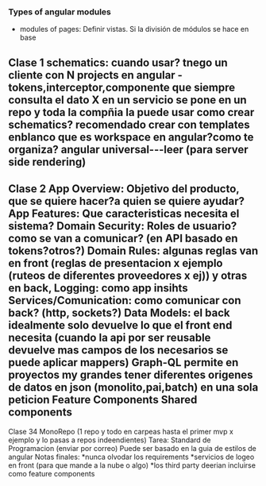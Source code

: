 ### Types of angular modules
- modules of pages: Definir vistas. Si la división de módulos se hace en base 

Clase 1
schematics:
cuando usar?
tnego un cliente con N projects en angular
-tokens,interceptor,componente que siempre consulta el dato X en un servicio
se pone en un repo y toda la compñia la puede usar
como crear schematics? recomendado crear con templates enblanco
que es workspace en angular?como te organiza?
angular universal---leer (para server side rendering)
-------
Clase 2
App Overview: Objetivo del producto, que se quiere hacer?a quien se quiere ayudar?
App Features: Que caracteristicas necesita el sistema?
Domain Security: Roles de usuario?como se van a comunicar? (en API basado en tokens?otros?)
Domain Rules: algunas reglas van en front (reglas de presentacion x ejemplo (ruteos de diferentes proveedores x ej)) y otras en back,
Logging: como app insihts
Services/Comunication: como comunicar con back? (http, sockets?)
Data Models: el back idealmente solo devuelve lo que el front end necesita (cuando la api por ser reusable devuelve mas campos de los necesarios se puede aplicar mappers)
		Graph-QL permite en proyectos my grandes tener diferentes origenes de datos en json (monolito,pai,batch) en una sola peticion
Feature Components
Shared components
---------
Clase 34
MonoRepo (1 repo y todo en carpeas hasta el primer mvp x ejemplo y lo pasas a repos indeendientes)
Tarea: Standard de Programacion (enviar por correo) Puede ser basado en la guia de estilos de angular
Notas finales: 
*nunca olvodar los requirements
*servicios de logeo en front (para que mande a la nube o algo)
*los third party deerian incluirse como feature components